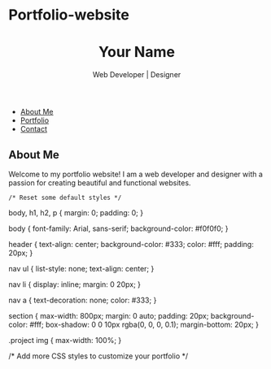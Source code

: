 # Portfolio-website
<!DOCTYPE html>
<html lang="en">
<head>
    <meta charset="UTF-8">
    <meta name="viewport" content="width=device-width, initial-scale=1.0">
    <link rel="stylesheet" href="styles.css">
    <title>Your Name - Portfolio</title>
</head>
<body>
    <header>
        <h1>Your Name</h1>
        <p>Web Developer | Designer</p>
    </header>
    <nav>
        <ul>
            <li><a href="#about">About Me</a></li>
            <li><a href="#portfolio">Portfolio</a></li>
            <li><a href="#contact">Contact</a></li>
        </ul>
    </nav>
    <section id="about">
        <h2>About Me</h2>
        <p>
            Welcome to my portfolio website! I am a web developer and designer with a passion for creating beautiful and functional websites.
        </p>
    </section>

    /* Reset some default styles */
body, h1, h2, p {
    margin: 0;
    padding: 0;
}

body {
    font-family: Arial, sans-serif;
    background-color: #f0f0f0;
}

header {
    text-align: center;
    background-color: #333;
    color: #fff;
    padding: 20px;
}

nav ul {
    list-style: none;
    text-align: center;
}

nav li {
    display: inline;
    margin: 0 20px;
}

nav a {
    text-decoration: none;
    color: #333;
}

section {
    max-width: 800px;
    margin: 0 auto;
    padding: 20px;
    background-color: #fff;
    box-shadow: 0 0 10px rgba(0, 0, 0, 0.1);
    margin-bottom: 20px;
}

.project img {
    max-width: 100%;
}

/* Add more CSS styles to customize your portfolio */
